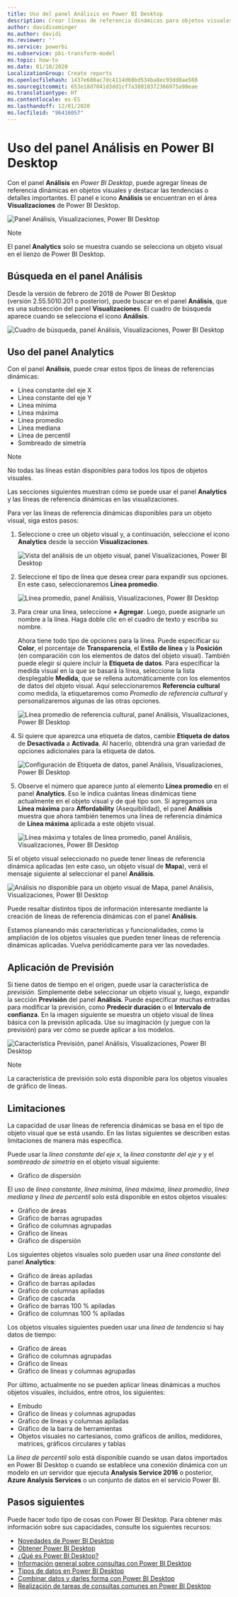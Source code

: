 ```yaml
---
title: Uso del panel Análisis en Power BI Desktop
description: Crear líneas de referencia dinámicas para objetos visuales de Power BI Desktop
author: davidiseminger
ms.author: davidi
ms.reviewer: ''
ms.service: powerbi
ms.subservice: pbi-transform-model
ms.topic: how-to
ms.date: 01/10/2020
LocalizationGroup: Create reports
ms.openlocfilehash: 1437e680ac7dc4114d68bd534ba8ec93dd8ae508
ms.sourcegitcommit: 653e18d7041d3dd1cf7a38010372366975a98eae
ms.translationtype: HT
ms.contentlocale: es-ES
ms.lasthandoff: 12/01/2020
ms.locfileid: "96416057"
---
```

# <a name="use-the-analytics-pane-in-power-bi-desktop"></a>Uso del panel Análisis en Power BI Desktop

Con el panel **Análisis** en *Power BI Desktop*, puede agregar líneas de referencia dinámicas en objetos visuales y destacar las tendencias o detalles importantes. El panel e icono **Análisis** se encuentran en el área **Visualizaciones** de Power BI Desktop.

![Panel Análisis, Visualizaciones, Power BI Desktop](media/desktop-analytics-pane/analytics-pane_1.png)

> [!NOTE]
> El panel **Analytics** solo se muestra cuando se selecciona un objeto visual en el lienzo de Power BI Desktop.

## <a name="search-within-the-analytics-pane"></a>Búsqueda en el panel Análisis

Desde la versión de febrero de 2018 de Power BI Desktop (versión 2.55.5010.201 o posterior), puede buscar en el panel **Análisis**, que es una subsección del panel **Visualizaciones**. El cuadro de búsqueda aparece cuando se selecciona el icono **Análisis**.

![Cuadro de búsqueda, panel Análisis, Visualizaciones, Power BI Desktop](media/desktop-analytics-pane/analytics-pane_1b.png)

## <a name="use-the-analytics-pane"></a>Uso del panel Analytics

Con el panel **Análisis**, puede crear estos tipos de líneas de referencias dinámicas:

* Línea constante del eje X
* Línea constante del eje Y
* Línea mínima
* Línea máxima
* Línea promedio
* Línea mediana
* Línea de percentil
* Sombreado de simetría

> [!NOTE]
> No todas las líneas están disponibles para todos los tipos de objetos visuales.

Las secciones siguientes muestran cómo se puede usar el panel **Analytics** y las líneas de referencia dinámicas en las visualizaciones.

Para ver las líneas de referencia dinámicas disponibles para un objeto visual, siga estos pasos:

1. Seleccione o cree un objeto visual y, a continuación, seleccione el icono **Analytics** desde la sección **Visualizaciones**.

    ![Vista del análisis de un objeto visual, panel Visualizaciones, Power BI Desktop](media/desktop-analytics-pane/analytics-pane_2.png)

2. Seleccione el tipo de línea que desea crear para expandir sus opciones. En este caso, seleccionaremos **Línea promedio**.

    ![Línea promedio, panel Análisis, Visualizaciones, Power BI Desktop](media/desktop-analytics-pane/analytics-pane_3.png)

3. Para crear una línea, seleccione **+&nbsp;Agregar**. Luego, puede asignarle un nombre a la línea. Haga doble clic en el cuadro de texto y escriba su nombre.

    Ahora tiene todo tipo de opciones para la línea. Puede especificar su **Color**, el porcentaje de **Transparencia**, el **Estilo de línea** y la **Posición** (en comparación con los elementos de datos del objeto visual). También puede elegir si quiere incluir la **Etiqueta de datos**. Para especificar la medida visual en la que se basará la línea, seleccione la lista desplegable **Medida**, que se rellena automáticamente con los elementos de datos del objeto visual. Aquí seleccionaremos **Referencia cultural** como medida, la etiquetaremos como *Promedio de referencia cultural* y personalizaremos algunas de las otras opciones.

    ![Línea promedio de referencia cultural, panel Análisis, Visualizaciones, Power BI Desktop](media/desktop-analytics-pane/analytics-pane_4.png)

4. Si quiere que aparezca una etiqueta de datos, cambie **Etiqueta de datos** de **Desactivada** a **Activada**. Al hacerlo, obtendrá una gran variedad de opciones adicionales para la etiqueta de datos.

    ![Configuración de Etiqueta de datos, panel Análisis, Visualizaciones, Power BI Desktop](media/desktop-analytics-pane/analytics-pane_5.png)

5. Observe el número que aparece junto al elemento **Línea promedio** en el panel **Analytics**. Eso le indica cuántas líneas dinámicas tiene actualmente en el objeto visual y de qué tipo son. Si agregamos una **Línea máxima** para **Affordability** (Asequibilidad), el panel **Análisis** muestra que ahora también tenemos una línea de referencia dinámica de **Línea máxima** aplicada a este objeto visual.

    ![Línea máxima y totales de línea promedio, panel Análisis, Visualizaciones, Power BI Desktop](media/desktop-analytics-pane/analytics-pane_6.png)

Si el objeto visual seleccionado no puede tener líneas de referencia dinámica aplicadas (en este caso, un objeto visual de **Mapa**), verá el mensaje siguiente al seleccionar el panel **Análisis**.

![Análisis no disponible para un objeto visual de Mapa, panel Análisis, Visualizaciones, Power BI Desktop](media/desktop-analytics-pane/analytics-pane_7.png)

Puede resaltar distintos tipos de información interesante mediante la creación de líneas de referencia dinámicas con el panel **Análisis**.

Estamos planeando más características y funcionalidades, como la ampliación de los objetos visuales que pueden tener líneas de referencia dinámicas aplicadas. Vuelva periódicamente para ver las novedades.

## <a name="apply-forecasting"></a>Aplicación de Previsión

Si tiene datos de tiempo en el origen, puede usar la característica de *previsión*. Simplemente debe seleccionar un objeto visual y, luego, expandir la sección **Previsión** del panel **Análisis**. Puede especificar muchas entradas para modificar la previsión, como **Predecir duración** o el **Intervalo de confianza**. En la imagen siguiente se muestra un objeto visual de línea básica con la previsión aplicada. Use su imaginación (y juegue con la previsión) para ver cómo se puede aplicar a los modelos.

![Característica Previsión, panel Análisis, Visualizaciones, Power BI Desktop](media/desktop-analytics-pane/analytics-pane_8.png)

> [!NOTE]
> La característica de previsión solo está disponible para los objetos visuales de gráfico de líneas.

## <a name="limitations"></a>Limitaciones

La capacidad de usar líneas de referencia dinámicas se basa en el tipo de objeto visual que se está usando. En las listas siguientes se describen estas limitaciones de manera más específica.

Puede usar la *línea constante del eje x*, la *línea constante del eje y* y el *sombreado de simetría* en el objeto visual siguiente:

* Gráfico de dispersión

El uso de *línea constante*, *línea mínima*, *línea máxima*, *línea promedio*, *línea mediana* y *línea de percentil* solo está disponible en estos objetos visuales:

* Gráfico de áreas
* Gráfico de barras agrupadas
* Gráfico de columnas agrupadas
* Gráfico de líneas
* Gráfico de dispersión

Los siguientes objetos visuales solo pueden usar una *línea constante* del panel **Analytics**:

* Gráfico de áreas apiladas
* Gráfico de barras apiladas
* Gráfico de columnas apiladas
* Gráfico de cascada
* Gráfico de barras 100 % apiladas
* Gráfico de columnas 100 % apiladas

Los objetos visuales siguientes pueden usar una *línea de tendencia* si hay datos de tiempo:

* Gráfico de áreas
* Gráfico de columnas agrupadas
* Gráfico de líneas
* Gráfico de líneas y columnas agrupadas

Por último, actualmente no se pueden aplicar líneas dinámicas a muchos objetos visuales, incluidos, entre otros, los siguientes:

* Embudo
* Gráfico de líneas y columnas agrupadas
* Gráfico de líneas y columnas apiladas
* Gráfico de la barra de herramientas
* Objetos visuales no cartesianos, como gráficos de anillos, medidores, matrices, gráficos circulares y tablas

La *línea de percentil* solo está disponible cuando se usan datos importados en Power BI Desktop o cuando se establece una conexión dinámica con un modelo en un servidor que ejecuta **Analysis Service 2016** o posterior, **Azure Analysis Services** o un conjunto de datos en el servicio Power BI.

## <a name="next-steps"></a>Pasos siguientes

Puede hacer todo tipo de cosas con Power BI Desktop. Para obtener más información sobre sus capacidades, consulte los siguientes recursos:

* [Novedades de Power BI Desktop](../fundamentals/desktop-latest-update.md)
* [Obtener Power BI Desktop](../fundamentals/desktop-get-the-desktop.md)
* [¿Qué es Power BI Desktop?](../fundamentals/desktop-what-is-desktop.md)
* [Información general sobre consultas con Power BI Desktop](desktop-query-overview.md)
* [Tipos de datos en Power BI Desktop](../connect-data/desktop-data-types.md)
* [Combinar datos y darles forma con Power BI Desktop](../connect-data/desktop-shape-and-combine-data.md)
* [Realización de tareas de consultas comunes en Power BI Desktop](desktop-common-query-tasks.md)

